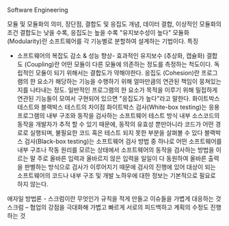 Software Engineering

모듈 및 모듈화의 의미, 장단점, 결합도 및 응집도 개념, 데이터 결합, 이상적인 모듈화의 조건 
결합도는 낮을 수록, 응집도는 높을 수록 "유지보수성이 높다"
모듈화 (Modularity)란 소프트웨어를 각 기능별로 분할하여 설계하는 기법이다. 
특징
- 소프트웨어의 복잡도 감소 & 성능 향상- 효과적인 유지보수 (추상화, 캡슐화)
결합도 (Coupling)란 어떤 모듈이 다른 모듈에 의존하는 정도를 측정하는 척도이다. 독립적인 모듈이 되기 위해서는 결합도가 약해야한다.
응집도 (Cohesion)란 프로그램의 한 요소가 해당하는 기능을 수행하기 위해 얼마만큼의 연관된 책임이 뭉쳐있는지를 나타내는 정도. 일반적인 프로그램의 한 요소가 목적을 이루기 위해 밀접하게 연관된 기능들이 모여서 구현되어 있으면  "응집도가 높다"라고 말한다.
화이트박스 테스트와 블랙박스 테스트의 차이점
화이트박스 검사(White-box testing)는 응용 프로그램의 내부 구조와 동작을 검사하는 소프트웨어 테스트 방식
내부 소스코드의 동작을 개발자가 추적 할 수 있기 때문에, 동작의 유효성 뿐만아니라 코드가 어떤 경로로 실행되며, 불필요한 코드 혹은 테스트 되지 못한 부분을 살펴볼 수 있다
블랙박스 검사(Black-box testing)는 소프트웨어 검사 방법 중 하나로 어떤 소프트웨어를 내부 구조나 작동 원리를 모르는 상태에서 소프트웨어의 동작을 검사하는 방법을 이르는 말
주로 올바른 입력과 올바르지 않은 입력을 일일이 다 동원하여 올바른 출력을 판별하는 방식으로 검사가 이루어지기 때문에 검사의 진행에 있어 대상이 되는 소프트웨어의 코드나 내부 구조 및 개발 노하우에 대한 정보는 기본적으로 필요로 하지 않는다.

애자일 방법론 - 스크럼이란 무엇인가
규칙을 적게 만들고 이슈들을 가볍게 대응하는 것
스크럼 – 협업의 강점을 극대화해 가볍고 빠르게 서로의 피드백하고 계획의 수정도 진행하는 것
